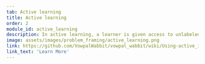```yaml
---
tab: Active learning
title: Active learning
order: 2
module_id: active_learning
description: In active learning, a learner is given access to unlabeled data and is allowed to adaptively choose which ones to label. The main drive for this approach is when the cost of labelling data is significantly bigger than acquiring the unlabeled data.
image: assets/images/problem_framing/active_learning.png
link: https://github.com/VowpalWabbit/vowpal_wabbit/wiki/Using-active_interactor.py
link_text: 'Learn More'
---
```

